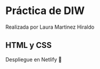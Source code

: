 # Práctica de DIW
Realizada por Laura Martinez Hiraldo



## HTML y CSS

Despliegue en Netlify
:eyes:
